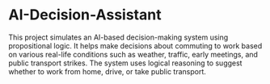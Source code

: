 # AI-Decision-Assistant
This project simulates an AI-based decision-making system using propositional logic. It helps make decisions about commuting to work based on various real-life conditions such as weather, traffic, early meetings, and public transport strikes. The system uses logical reasoning to suggest whether to work from home, drive, or take public transport.
